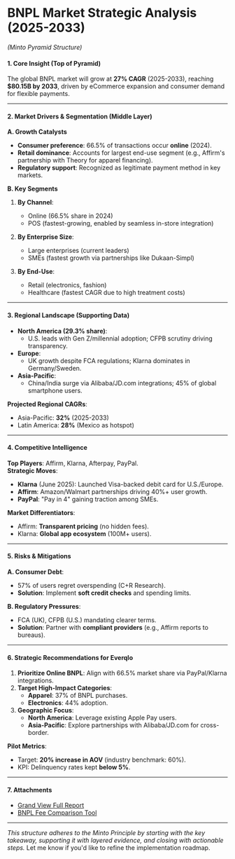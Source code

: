 # **BNPL Market Strategic Analysis (2025-2033)**  
*(Minto Pyramid Structure)*  

#### **1. Core Insight (Top of Pyramid)**  
The global BNPL market will grow at **27% CAGR** (2025-2033), reaching **$80.15B by 2033**, driven by eCommerce expansion and consumer demand for flexible payments.  

---

#### **2. Market Drivers & Segmentation (Middle Layer)**  
**A. Growth Catalysts**  
- **Consumer preference**: 66.5% of transactions occur **online** (2024).  
- **Retail dominance**: Accounts for largest end-use segment (e.g., Affirm's partnership with Theory for apparel financing).  
- **Regulatory support**: Recognized as legitimate payment method in key markets.  

**B. Key Segments**  
1. **By Channel**:  
   - Online (66.5% share in 2024)  
   - POS (fastest-growing, enabled by seamless in-store integration)  

2. **By Enterprise Size**:  
   - Large enterprises (current leaders)  
   - SMEs (fastest growth via partnerships like Dukaan-Simpl)  

3. **By End-Use**:  
   - Retail (electronics, fashion)  
   - Healthcare (fastest CAGR due to high treatment costs)  

---

#### **3. Regional Landscape (Supporting Data)**  
- **North America (29.3% share)**:  
  - U.S. leads with Gen Z/millennial adoption; CFPB scrutiny driving transparency.  
- **Europe**:  
  - UK growth despite FCA regulations; Klarna dominates in Germany/Sweden.  
- **Asia-Pacific**:  
  - China/India surge via Alibaba/JD.com integrations; 45% of global smartphone users.  

**Projected Regional CAGRs**:  
- Asia-Pacific: **32%** (2025-2033)  
- Latin America: **28%** (Mexico as hotspot)  

---

#### **4. Competitive Intelligence**  
**Top Players**: Affirm, Klarna, Afterpay, PayPal.  
**Strategic Moves**:  
- **Klarna** (June 2025): Launched Visa-backed debit card for U.S./Europe.  
- **Affirm**: Amazon/Walmart partnerships driving 40%+ user growth.  
- **PayPal**: "Pay in 4" gaining traction among SMEs.  

**Market Differentiators**:  
- Affirm: **Transparent pricing** (no hidden fees).  
- Klarna: **Global app ecosystem** (100M+ users).  

---

#### **5. Risks & Mitigations**  
**A. Consumer Debt**:  
- 57% of users regret overspending (C+R Research).  
- **Solution**: Implement **soft credit checks** and spending limits.  

**B. Regulatory Pressures**:  
- FCA (UK), CFPB (U.S.) mandating clearer terms.  
- **Solution**: Partner with **compliant providers** (e.g., Affirm reports to bureaus).  

---

#### **6. Strategic Recommendations for Everqlo**  
1. **Prioritize Online BNPL**: Align with 66.5% market share via PayPal/Klarna integrations.  
2. **Target High-Impact Categories**:  
   - **Apparel**: 37% of BNPL purchases.  
   - **Electronics**: 44% adoption.  
3. **Geographic Focus**:  
   - **North America**: Leverage existing Apple Pay users.  
   - **Asia-Pacific**: Explore partnerships with Alibaba/JD.com for cross-border.  

**Pilot Metrics**:  
- Target: **20% increase in AOV** (industry benchmark: 60%).  
- KPI: Delinquency rates kept **below 5%**.  

---

#### **7. Attachments**  
- [Grand View Full Report](https://www.grandviewresearch.com)  
- [BNPL Fee Comparison Tool](https://www.emarketer.com)  

---  
*This structure adheres to the Minto Principle by starting with the key takeaway, supporting it with layered evidence, and closing with actionable steps.* Let me know if you'd like to refine the implementation roadmap.

